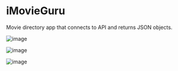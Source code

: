 # iMovieGuru
Movie directory app that connects to API and returns JSON objects.


![image](https://user-images.githubusercontent.com/56138234/80074939-a216c580-84e5-11ea-89d1-e2444c732595.png)

![image](https://user-images.githubusercontent.com/56138234/80075019-c07cc100-84e5-11ea-8597-8aa00fee7897.png)

![image](https://user-images.githubusercontent.com/56138234/80074798-70056380-84e5-11ea-9291-235a112b2d4f.png)
